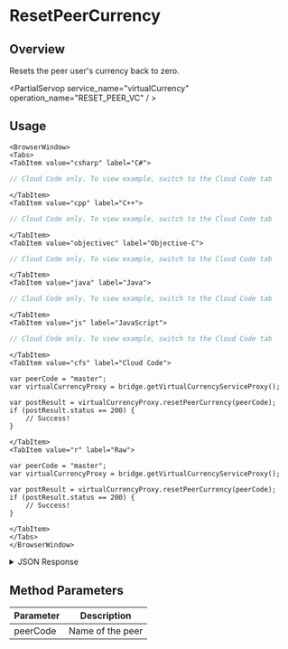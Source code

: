 # ResetPeerCurrency
## Overview
Resets the peer user's currency back to zero.

<PartialServop service_name="virtualCurrency" operation_name="RESET_PEER_VC" / >

## Usage

```mdx-code-block
<BrowserWindow>
<Tabs>
<TabItem value="csharp" label="C#">
```

```csharp
// Cloud Code only. To view example, switch to the Cloud Code tab
```

```mdx-code-block
</TabItem>
<TabItem value="cpp" label="C++">
```

```cpp
// Cloud Code only. To view example, switch to the Cloud Code tab
```

```mdx-code-block
</TabItem>
<TabItem value="objectivec" label="Objective-C">
```

```objectivec
// Cloud Code only. To view example, switch to the Cloud Code tab
```

```mdx-code-block
</TabItem>
<TabItem value="java" label="Java">
```

```java
// Cloud Code only. To view example, switch to the Cloud Code tab
```

```mdx-code-block
</TabItem>
<TabItem value="js" label="JavaScript">
```

```javascript
// Cloud Code only. To view example, switch to the Cloud Code tab
```

```mdx-code-block
</TabItem>
<TabItem value="cfs" label="Cloud Code">
```

```cfscript
var peerCode = "master";
var virtualCurrencyProxy = bridge.getVirtualCurrencyServiceProxy();

var postResult = virtualCurrencyProxy.resetPeerCurrency(peerCode);
if (postResult.status == 200) {
    // Success!
}
```

```mdx-code-block
</TabItem>
<TabItem value="r" label="Raw">
```

```cfscript
var peerCode = "master";
var virtualCurrencyProxy = bridge.getVirtualCurrencyServiceProxy();

var postResult = virtualCurrencyProxy.resetPeerCurrency(peerCode);
if (postResult.status == 200) {
    // Success!
}
```

```mdx-code-block
</TabItem>
</Tabs>
</BrowserWindow>
```

<details>
<summary>JSON Response</summary>

```cfscript
var levelName = "master";
var virtualCurrencyProxy = bridge.getVirtualCurrencyServiceProxy();

var postResult = virtualCurrencyProxy.resetParentCurrency(levelName);
if (postResult.status == 200) {
    // Success!
}
```
</details>

## Method Parameters
Parameter | Description
--------- | -----------
peerCode | Name of the peer


